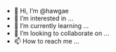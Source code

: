 - 👋 Hi, I’m @hawgae
- 👀 I’m interested in ...
- 🌱 I’m currently learning ...
- 💞️ I’m looking to collaborate on ...
- 📫 How to reach me ...

<!---
hawgae/hawgae is a ✨ special ✨ repository because its `README.md` (this file) appears on your GitHub profile.
You can click the Preview link to take a look at your changes.
--->
